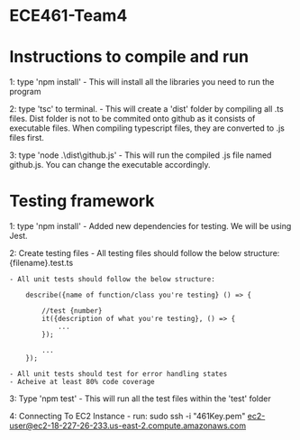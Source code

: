 # ECE461-Team4
# Instructions to compile and run
1: type 'npm install'
    - This will install all the libraries you need to run the program
    
2: type 'tsc' to terminal.
    - This will create a 'dist' folder by compiling all .ts files. Dist folder
    is not to be commited onto github as it consists of executable files.
    When compiling typescript files, they are converted to .js files first.

3: type 'node .\dist\github.js'
    - This will run the compiled .js file named github.js. You can change the 
    executable accordingly.

# Testing framework
1: type 'npm install'
    - Added new dependencies for testing. We will be using Jest.

2: Create testing files
    - All testing files should follow the below structure:
        {filename}.test.ts
    
    - All unit tests should follow the below structure:

        describe({name of function/class you're testing} () => {

            //test {number}
            it({description of what you're testing}, () => {
                ...
            });

            ...
        });
    
    - All unit tests should test for error handling states
    - Acheive at least 80% code coverage

3: Type 'npm test'
    - This will run all the test files within the 'test' folder

4: Connecting To EC2 Instance
    - run: sudo ssh -i "461Key.pem" ec2-user@ec2-18-227-26-233.us-east-2.compute.amazonaws.com